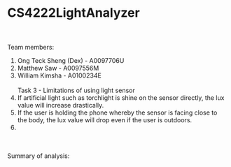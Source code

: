 # CS4222LightAnalyzer
<br/><br/>
Team members:<br/>
1. Ong Teck Sheng (Dex) - A0097706U<br/>
2. Matthew Saw - A0097556M<br/>
3. William Kimsha - A0100234E
<br/><br/>
Task 3 - Limitations of using light sensor<br/>
1. If artificial light such as torchlight is shine on the sensor directly, the lux value will increase drastically.<br/>
2. If the user is holding the phone whereby the sensor is facing close to the body, the lux value will drop even if the user is outdoors.<br/>
3. 
<br/><br/>
Summary of analysis:<br/>